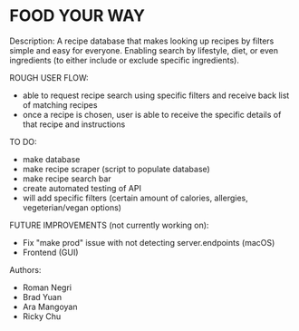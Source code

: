 # FOOD YOUR WAY

Description:
A recipe database that makes looking up recipes by filters simple and easy for everyone. Enabling search by lifestyle, diet, or even ingredients (to either include or exclude specific ingredients). 

ROUGH USER FLOW:
- able to request recipe search using specific filters and receive back list of matching recipes
- once a recipe is chosen, user is able to receive the specific details of that recipe and instructions

TO DO:
- make database
- make recipe scraper (script to populate database)
- make recipe search bar
- create automated testing of API
- will add specific filters (certain amount of calories, allergies, vegeterian/vegan options)

FUTURE IMPROVEMENTS (not currently working on):
- Fix "make prod" issue with not detecting server.endpoints (macOS)
- Frontend (GUI)

Authors:
- Roman Negri
- Brad Yuan
- Ara Mangoyan
- Ricky Chu
